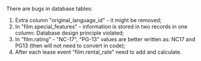 There are bugs in database tables:
1. Extra column "original_language_id" - it might be removed;
2. In "film.special_features" - information is stored in two records in one column. Database design principle violated;
3. In "film.rating" - "NC-17", "PG-13" values are better written as: NC17 and PG13 (then will not need to convert in code);
4. After each lease event "film.rental_rate" need to add and calculate.
